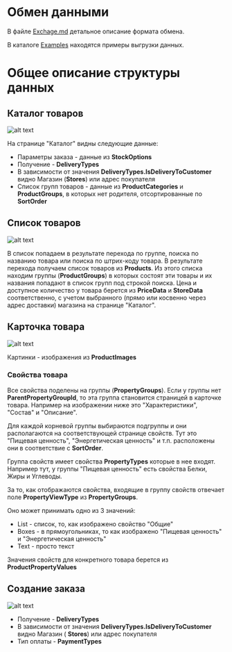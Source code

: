 # Обмен данными
В файле [Exchage.md](https://github.com/nk221/Brusnika.IO/blob/master/Exchange/Exchange.md)  детальное описание формата обмена.

В каталоге [Examples](https://github.com/nk221/Brusnika.IO/blob/master/Exchange/Examples)  находятся примеры выгрузки данных.

# Общее описание структуры данных
## Каталог товаров
![alt text](https://github.com/nk221/Brusnika.IO/blob/master/Exchange/Images/Catalog.jpg?raw=true)

На странице "Каталог" видны следующие данные:
- Параметры заказа - данные из **StockOptions**
- Получение - **DeliveryTypes**
- В зависимости от значения **DeliveryTypes.IsDeliveryToCustomer** видно Магазин (**Stores**) или адрес покупателя
- Список групп товаров - данные из **ProductCategories** и **ProductGroups**, в которых нет родителя, отсортированные по **SortOrder**

## Список товаров
![alt text](https://github.com/nk221/Brusnika.IO/blob/master/Exchange/Images/ProductList.jpg?raw=true)

В список попадаем в результате перехода по группе, поиска по названию товара или поиска по штрих-коду товара. В результате перехода получаем список товаров из **Products**. Из этого списка находим группы (**ProductGroups**) в которых состоят эти товары и их названия попадают в список групп под строкой поиска. Цена и доступное количество у товара берется из **PriceData** и **StoreData** соответственно, с учетом выбранного (прямо или косвенно через адрес доставки) магазина на странице "Каталог".

## Карточка товара
![alt text](https://github.com/nk221/Brusnika.IO/blob/master/Exchange/Images/ProductCard.jpg?raw=true)

Картинки - изображения из **ProductImages**

### Свойства товара
Все свойства поделены на группы (**PropertyGroups**). Если у группы нет **ParentPropertyGroupId**, то эта группа становится страницей в карточке товара.
Например на изображении ниже это "Характеристики", "Состав" и "Описание".

Для каждой корневой группы выбираются подгруппы и они располагаются на соответствующей странице свойств. Тут это "Пищевая ценность", "Энергетическая ценность" и т.п. расположены они в соответствие с **SortOrder**.

Группа свойств имеет свойства **PropertyTypes** которые в нее входят. Например тут, у группы "Пищевая ценность" есть свойства Белки, Жиры и Углеводы. 

За то, как отображаются свойства, входящие в группу свойств  отвечает поле **PropertyViewType** из **PropertyGroups**. 

Оно может принимать одно из 3 значений:
- List - список, то, как изображено свойство "Общие"
- Boxes - в прямоугольниках, то как изображено "Пищевая ценность" и "Энергетическая ценность"
- Text - просто текст

Значения свойств для конкретного товара берется из **ProductPropertyValues**

## Создание заказа
![alt text](https://github.com/nk221/Brusnika.IO/blob/master/Exchange/Images/Checkout.jpg?raw=true)

- Получение - **DeliveryTypes**
- В зависимости от значения **DeliveryTypes.IsDeliveryToCustomer** видно Магазин ( **Stores**) или адрес покупателя
- Тип оплаты - **PaymentTypes**
